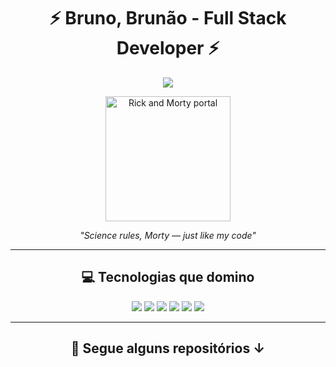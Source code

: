 <h1 align="center">⚡ Bruno, Brunão - Full Stack Developer ⚡</h1>

<p align="center">
  <img src="https://readme-typing-svg.demolab.com?font=Fira+Code&pause=1000&color=00FF87&center=true&vCenter=true&width=600&lines=Focado+em+transformar+ideias+em+projetos;Aproveite+meu+espaço+de+desenvolvimento">
</p>

<p align="center">
  <img src="https://media.tenor.com/ZRzuvnZ-yKwAAAAC/rick-and-morty-portal.gif" width="200" alt="Rick and Morty portal"/>
</p>

<p align="center"><i>"Science rules, Morty — just like my code"</i></p>

---

<div align="center">

## 💻 Tecnologias que domino

<img src="https://img.shields.io/badge/JavaScript-0F0F0F?style=for-the-badge&logo=javascript&logoColor=00FF87">
<img src="https://img.shields.io/badge/Spring_Boot-0F0F0F?style=for-the-badge&logo=spring-boot&logoColor=00FF87">
<img src="https://img.shields.io/badge/.NET-0F0F0F?style=for-the-badge&logo=dotnet&logoColor=00FF87">
<img src="https://img.shields.io/badge/Flutter-0F0F0F?style=for-the-badge&logo=flutter&logoColor=00FF87">
<img src="https://img.shields.io/badge/Bootstrap-0F0F0F?style=for-the-badge&logo=bootstrap&logoColor=00FF87">
<img src="https://img.shields.io/badge/MySQL-0F0F0F?style=for-the-badge&logo=mysql&logoColor=00FF87">

---

## 📂 Segue alguns repositórios ↓

</div>
